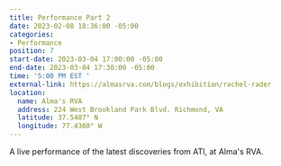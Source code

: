 ```yaml
---
title: Performance Part 2
date: 2023-02-08 18:36:00 -05:00
categories:
- Performance
position: 7
start-date: 2023-03-04 17:00:00 -05:00
end-date: 2023-03-04 17:30:00 -05:00
time: '5:00 PM EST '
external-link: https://almasrva.com/blogs/exhibition/rachel-rader
location:
  name: Alma's RVA
  address: 224 West Brookland Park Blvd. Richmond, VA
  latitude: 37.5407° N
  longitude: 77.4360° W
---
```


A live performance of the latest discoveries from ATI, at Alma's RVA.